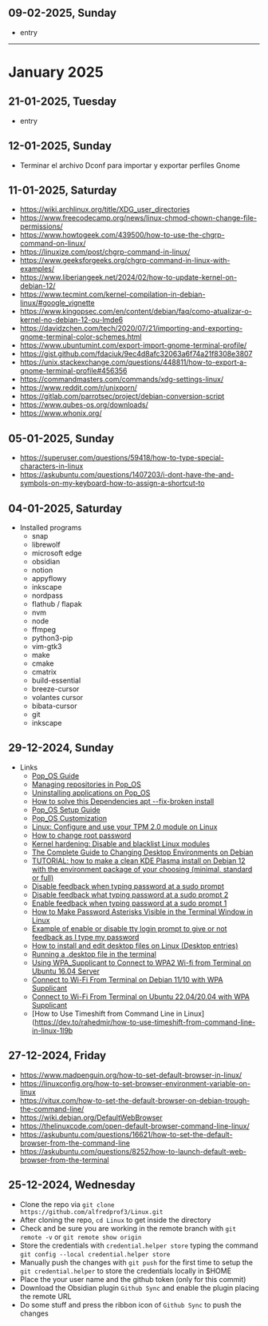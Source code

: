 ## 09-02-2025, Sunday
- entry

---
# January 2025
## 21-01-2025, Tuesday
- entry
## 12-01-2025, Sunday
- Terminar el archivo Dconf para importar y exportar perfiles Gnome
## 11-01-2025, Saturday
- https://wiki.archlinux.org/title/XDG_user_directories
- https://www.freecodecamp.org/news/linux-chmod-chown-change-file-permissions/
- https://www.howtogeek.com/439500/how-to-use-the-chgrp-command-on-linux/
- https://linuxize.com/post/chgrp-command-in-linux/
- https://www.geeksforgeeks.org/chgrp-command-in-linux-with-examples/
- https://www.liberiangeek.net/2024/02/how-to-update-kernel-on-debian-12/
- https://www.tecmint.com/kernel-compilation-in-debian-linux/#google_vignette
- https://www.kingopsec.com/en/content/debian/faq/como-atualizar-o-kernel-no-debian-12-ou-lmde6
- https://davidzchen.com/tech/2020/07/21/importing-and-exporting-gnome-terminal-color-schemes.html
- https://www.ubuntumint.com/export-import-gnome-terminal-profile/
- https://gist.github.com/fdaciuk/9ec4d8afc32063a6f74a21f8308e3807
- https://unix.stackexchange.com/questions/448811/how-to-export-a-gnome-terminal-profile#456356
- https://commandmasters.com/commands/xdg-settings-linux/
- https://www.reddit.com/r/unixporn/
- https://gitlab.com/parrotsec/project/debian-conversion-script
- https://www.qubes-os.org/downloads/
- https://www.whonix.org/
## 05-01-2025, Sunday
- https://superuser.com/questions/59418/how-to-type-special-characters-in-linux
- https://askubuntu.com/questions/1407203/i-dont-have-the-and-symbols-on-my-keyboard-how-to-assign-a-shortcut-to
## 04-01-2025, Saturday
- Installed programs
	- snap
	- librewolf
	- microsoft edge
	- obsidian
	- notion
	- appyflowy
	- inkscape
	- nordpass
	- flathub / flapak
	- nvm
	- node
	- ffmpeg
	- python3-pip
	- vim-gtk3
	- make
	- cmake
	- cmatrix
	- build-essential
	- breeze-cursor
	- volantes cursor
	- bibata-cursor
	- git
	- inkscape
## 29-12-2024, Sunday
- Links
	- [Pop_OS Guide](https://pop-os.github.io/docs/getting-started/getting-started.html)
	- [Managing repositories in Pop_OS](https://support.system76.com/articles/manage-repos-pop/)
	- [Uninstalling applications on Pop_OS](https://github.com/philmirez/uninstalling-applications-on-pop_os/tree/master)
	- [How to solve this Dependencies apt --fix-broken install](https://superuser.com/questions/1386209/how-to-solve-this-dependencies-apt-fix-broken-install)
	- [Pop_OS Setup Guide](https://flamedfury.com/posts/pop_os-setup-guide/)
	- [Pop_OS Customization](https://support.system76.com/articles/customize-gnome/)
	- [Linux: Configure and use your TPM 2.0 module on Linux](https://paolozaino.wordpress.com/2021/02/21/linux-configure-and-use-your-tpm-2-0-module-on-linux/)
	- [How to change root password](https://www.cyberciti.biz/faq/change-root-password-ubuntu-linux/#google_vignette)
	- [Kernel hardening: Disable and blacklist Linux modules](https://linux-audit.com/kernel/kernel-hardening-disable-and-blacklist-linux-modules/)
	- [The Complete Guide to Changing Desktop Environments on Debian](https://thelinuxcode.com/change-debian-desktop-environment/)
	- [TUTORIAL: how to make a clean KDE Plasma install on Debian 12 with the environment package of your choosing (minimal, standard or full)](https://www.reddit.com/r/debian/comments/1640aaq/tutorial_how_to_make_a_clean_kde_plasma_install/)
	- [Disable feedback when typing password at a sudo prompt](https://superuser.com/questions/1404382/disable-feedback-when-typing-password-at-a-sudo-prompt)
	- [Disable feedback what typing password at a sudo prompt 2](https://medium.com/@jimmashuke/how-to-stop-that-annoying-sudo-password-prompt-in-linux-b2b72b9c2f55)
	- [Enable feedback when typing password at a sudo prompt 1](https://superuser.com/questions/420815/feedback-when-typing-password-at-a-sudo-prompt)
	- [How to Make Password Asterisks Visible in the Terminal Window in Linux](https://www.howtogeek.com/194010/how-to-make-password-asterisks-visible-in-the-terminal-window-in-linux/)
	- [Example of enable or disable tty login prompt to give or not feedback as I type my password](https://superuser.com/questions/1025099/show-password-characters-when-logging-in-to-linux)
	- [How to install and edit desktop files on Linux (Desktop entries)](https://www.cyberciti.biz/howto/how-to-install-and-edit-desktop-files-on-linux-desktop-entries/)
	- [Running a .desktop file in the terminal](https://askubuntu.com/questions/5172/running-a-desktop-file-in-the-terminal)
	- [Using WPA_Supplicant to Connect to WPA2 Wi-fi from Terminal on Ubuntu 16.04 Server](https://www.linuxbabe.com/command-line/ubuntu-server-16-04-wifi-wpa-supplicant)
	- [Connect to Wi-Fi From Terminal on Debian 11/10 with WPA Supplicant](https://www.linuxbabe.com/debian/connect-to-wi-fi-from-terminal-on-debian-wpa-supplicant)
	- [Connect to Wi-Fi From Terminal on Ubuntu 22.04/20.04 with WPA Supplicant](https://www.linuxbabe.com/ubuntu/connect-to-wi-fi-from-terminal-on-ubuntu-18-04-19-04-with-wpa-supplicant)
	- [How to Use Timeshift from Command Line in Linux](https://dev.to/rahedmir/how-to-use-timeshift-from-command-line-in-linux-1l9b
## 27-12-2024, Friday
- https://www.madpenguin.org/how-to-set-default-browser-in-linux/
- https://linuxconfig.org/how-to-set-browser-environment-variable-on-linux
- https://vitux.com/how-to-set-the-default-browser-on-debian-trough-the-command-line/
- https://wiki.debian.org/DefaultWebBrowser
- https://thelinuxcode.com/open-default-browser-command-line-linux/
- https://askubuntu.com/questions/16621/how-to-set-the-default-browser-from-the-command-line
- https://askubuntu.com/questions/8252/how-to-launch-default-web-browser-from-the-terminal
## 25-12-2024, Wednesday
- Clone the repo via `git clone https://github.com/alfredprof3/Linux.git`
- After cloning the repo, `cd Linux`  to get inside the directory
- Check and be sure you are working in the remote branch with `git remote -v` or `git remote show origin`
- Store the credentials with `credential.helper store` typing the command `git config --local credential.helper store`
- Manually push the changes with `git push` for the first time to setup the `git credential.helper` to store the credentials locally in $HOME
- Place the your user name and the github token (only for this commit)
- Download the Obsidian plugin `Github Sync` and enable the plugin placing the remote URL
- Do some stuff and press the ribbon icon of `Github Sync` to push the changes